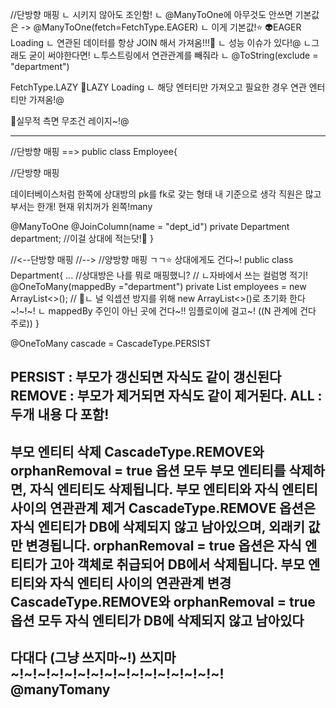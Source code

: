 
//단방향 매핑
  ㄴ 시키지 않아도 조인함!
  ㄴ @ManyToOne에 아무것도 안쓰면
기본값은 -> 
@ManyToOne(fetch=FetchType.EAGER)
ㄴ 이게 기본값!⭐️
👽EAGER Loading
ㄴ 연관된 데이터를 항상 
    JOIN 해서 가져옴!!!🌟
ㄴ 성능 이슈가 있다!@
ㄴ그래도 굳이 써야한다면!
ㄴ투스트링에서 연관관계를 빼줘라
ㄴ @ToString(exclude = "department")

FetchType.LAZY
🧤LAZY Loading
ㄴ 해당 엔터티만 가져오고
필요한 경우 연관 엔터티만 가져옴!@

🌟실무적 측면 무조건 레이지~!@

---
//단방향 매핑 ==>
public class Employee{

//단방향 매핑

데이터베이스처럼 한쪽에 상대방의
pk를 fk로 갖는 형태
내 기준으로 생각
직원은 많고 부서는 한개!
현재 위치꺼가 왼쪽!many

@ManyToOne
@JoinColumn(name = "dept_id")
private Department department; //이걸 상대에 적는닷!🌟
}

//<--단방향 매핑
//-->
//양방향 매핑 ㄱㄱ⭐️
상대에게도 건다~!
public class Department{
...
//상대방은 나를 뭐로 매핑했니?
// ㄴ자바에서 쓰는 컬럼명 적기!
@OneToMany(mappedBy ="department")
private List<Employee> employees = new ArrayList<>();
// 🌟ㄴ 널 익셉션 방지를 위해 new ArrayList<>()로 초기화 한다~!~!~!
ㄴ mappedBy 주인이 아닌 곳에 건다~!! 임플로이에 걸고~! ((N 관계에 건다 주로))
}

@OneToMany
cascade = CascadeType.PERSIST

PERSIST : 부모가 갱신되면 자식도 같이 갱신된다
REMOVE : 부모가 제거되면 자식도 같이 제거된다.
ALL : 두개 내용 다 포함!
---
부모 엔티티 삭제
CascadeType.REMOVE와 orphanRemoval = true 옵션 모두
부모 엔티티를 삭제하면, 자식 엔티티도 삭제됩니다.
부모 엔티티와 자식 엔티티 사이의 연관관계 제거
CascadeType.REMOVE 옵션은 자식 엔티티가 DB에 삭제되지 않고 남아있으며, 외래키 값만 변경됩니다.
orphanRemoval = true 옵션은 자식 엔티티가 고아 객체로 취급되어 DB에서 삭제됩니다.
부모 엔티티와 자식 엔티티 사이의 연관관계 변경
CascadeType.REMOVE와 orphanRemoval = true 옵션 모두
자식 엔티티가 DB에 삭제되지 않고 남아있다
---
다대다 (그냥 쓰지마~!)
쓰지마~!~!~!~!~!~!~!~!~!~!~!~!~!~!~!~!
@manyTomany 
---